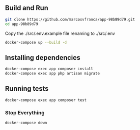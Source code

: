 ## Build and Run
```bash
git clone https://github.com/marcosvfranca/app-98b89d79.git
cd app-98b89d79
``` 
Copy the ./src/.env.example file renaming to ./src/.env

```bash
docker-compose up --build -d
```

## Installing dependencies

```bash
docker-compose exec app composer install
docker-compose exec app php artisan migrate
```

## Running tests

```bash
docker-compose exec app composer test
```

### Stop Everything

```bash
docker-compose down
```
